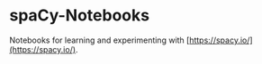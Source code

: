 # spaCy-Notebooks

Notebooks for learning and experimenting with [https://spacy.io/](https://spacy.io/).
